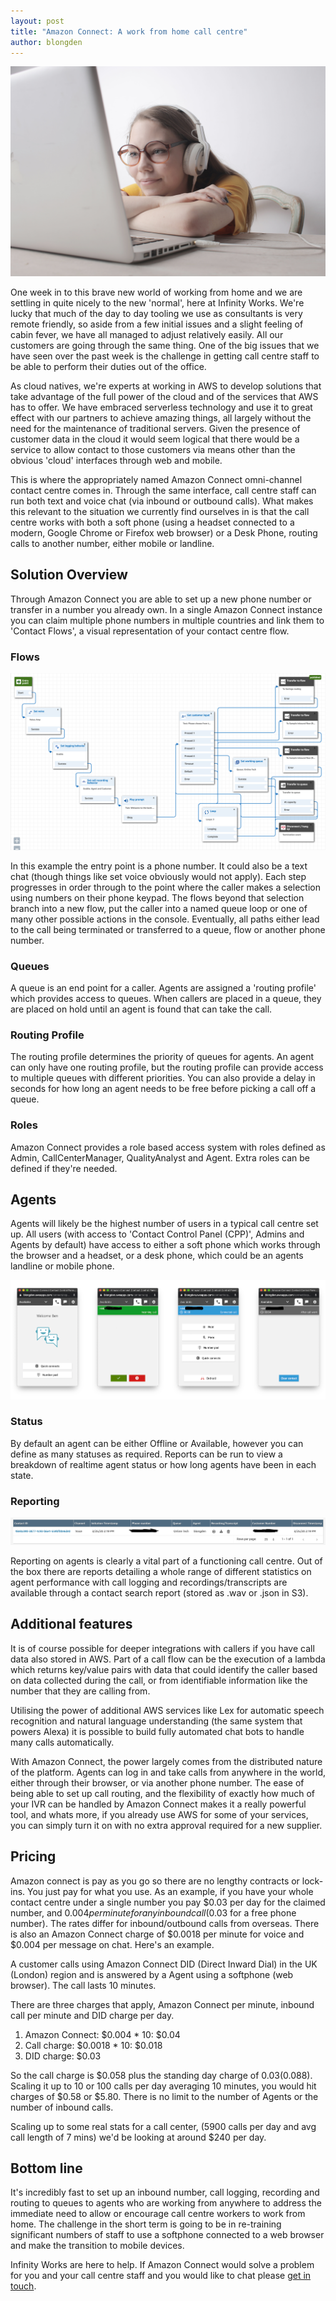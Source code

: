 ```yaml
---
layout: post
title: "Amazon Connect: A work from home call centre"
author: blongden
---
```


![Photo by Andrea Piacquadio from Pexels](/images/amazon-connect/woman-using-white-headphones-using-macbook-3885801.jpg)

One week in to this brave new world of working from home and we are settling in quite nicely to the new 'normal', here at Infinity Works. We're lucky that much of the day to day tooling we use as consultants is very remote friendly, so aside from a few initial issues and a slight feeling of cabin fever, we have all managed to adjust relatively easily. All our customers are going through the same thing. One of the big issues that we have seen over the past week is the challenge in getting call centre staff to be able to perform their duties out of the office.

As cloud natives, we're experts at working in AWS to develop solutions that take advantage of the full power of the cloud and of the services that AWS has to offer. We have embraced serverless technology and use it to great effect with our partners to achieve amazing things, all largely without the need for the maintenance of traditional servers. Given the presence of customer data in the cloud it would seem logical that there would be a service to allow contact to those customers via means other than the obvious 'cloud' interfaces through web and mobile.

This is where the appropriately named Amazon Connect omni-channel contact centre comes in. Through the same interface, call centre staff can run both text and voice chat (via inbound or outbound calls). What makes this relevant to the situation we currently find ourselves in is that the call centre works with both a soft phone (using a headset connected to a modern, Google Chrome or Firefox web browser) or a Desk Phone, routing calls to another number, either mobile or landline.

## Solution Overview

Through Amazon Connect you are able to set up a new phone number or transfer in a number you already own. In a single Amazon Connect instance you can claim multiple phone numbers in multiple countries and link them to 'Contact Flows', a visual representation of your contact centre flow.

### Flows

![Contact Centre Flow](/images/amazon-connect/flow.png)

In this example the entry point is a phone number. It could also be a text chat (though things like set voice obviously would not apply). Each step progresses in order through to the point where the caller makes a selection using numbers on their phone keypad. The flows beyond that selection branch into a new flow, put the caller into a named queue loop or one of many other possible actions in the console. Eventually, all paths either lead to the call being terminated or transferred to a queue, flow or another phone number.

### Queues

A queue is an end point for a caller. Agents are assigned a 'routing profile' which provides access to queues. When callers are placed in a queue, they are placed on hold until an agent is found that can take the call.

### Routing Profile

The routing profile determines the priority of queues for agents. An agent can only have one routing profile, but the routing profile can provide access to multiple queues with different priorities. You can also provide a delay in seconds for how long an agent needs to be free before picking a call off a queue.

### Roles

Amazon Connect provides a role based access system with roles defined as Admin, CallCenterManager, QualityAnalyst and Agent. Extra roles can be defined if they're needed.

## Agents

Agents will likely be the highest number of users in a typical call centre set up. All users (with access to 'Contact Control Panel (CPP)', Admins and Agents by default) have access to either a soft phone which works through the browser and a headset, or a desk phone, which could be an agents landline or mobile phone.

![Agent 1](/images/amazon-connect/agent.png)

### Status

By default an agent can be either Offline or Available, however you can define as many statuses as required. Reports can be run to view a breakdown of realtime agent status or how long agents have been in each state.

### Reporting

![Contact Search](/images/amazon-connect/contact-search.png)

Reporting on agents is clearly a vital part of a functioning call centre. Out of the box there are reports detailing a whole range of different statistics on agent performance with call logging and recordings/transcripts are available through a contact search report (stored as .wav or .json in S3).

## Additional features

It is of course possible for deeper integrations with callers if you have call data also stored in AWS. Part of a call flow can be the execution of a lambda which returns key/value pairs with data that could identify the caller based on data collected during the call, or from identifiable information like the number that they are calling from.

Utilising the power of additional AWS services like Lex for automatic speech recognition and natural language understanding (the same system that powers Alexa) it is possible to build fully automated chat bots to handle many calls automatically.

With Amazon Connect, the power largely comes from the distributed nature of the platform. Agents can log in and take calls from anywhere in the world, either through their browser, or via another phone number. The ease of being able to set up call routing, and the flexibility of exactly how much of your IVR can be handled by Amazon Connect makes it a really powerful tool, and whats more, if you already use AWS for some of your services, you can simply turn it on with no extra approval required for a new supplier.

## Pricing

Amazon connect is pay as you go so there are no lengthy contracts or lock-ins. You just pay for what you use. As an example, if you have your whole contact centre under a single number you pay $0.03 per day for the claimed number, and $0.004 per minute for any inbound call ($0.03 for a free phone number). The rates differ for inbound/outbound calls from overseas. There is also an Amazon Connect charge of $0.0018 per minute for voice and $0.004 per message on chat. Here's an example.

A customer calls using Amazon Connect DID (Direct Inward Dial) in the UK (London) region and is answered by a Agent using a softphone (web browser). The call lasts 10 minutes.

There are three charges that apply, Amazon Connect per minute, inbound call per minute and DID charge per day.

1. Amazon Connect: $0.004 * 10: $0.04
2. Call charge: $0.0018 * 10: $0.018
3. DID charge: $0.03

So the call charge is $0.058 plus the standing day charge of $0.03 ($0.088). Scaling it up to 10 or 100 calls per day averaging 10 minutes, you would hit charges of $0.58 or $5.80. There is no limit to the number of Agents or the number of inbound calls.

Scaling up to some real stats for a call center, (5900 calls per day and avg call length of 7 mins) we'd be looking at around $240 per day.

## Bottom line

It's incredibly fast to set up an inbound number, call logging, recording and routing to queues to agents who are working from anywhere to address the immediate need to allow or encourage call centre workers to work from home. The challenge in the short term is going to be in re-training significant numbers of staff to use a softphone connected to a web browser and make the transition to mobile devices.

Infinity Works are here to help. If Amazon Connect would solve a problem for you and your call centre staff and you would like to chat please [get in touch](https://www.infinityworks.com/contact).
